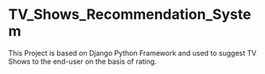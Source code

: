 # TV_Shows_Recommendation_System

This Project is based on Django Python Framework and used to suggest TV Shows to the end-user on the basis of rating.
